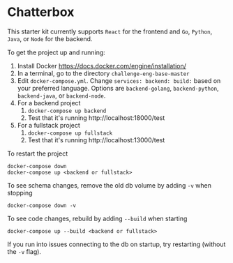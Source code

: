 # Chatterbox

This starter kit currently supports `React` for the frontend and `Go`, `Python`, `Java`, or `Node` for the backend.

To get the project up and running:
1. Install Docker https://docs.docker.com/engine/installation/
2. In a terminal, go to the directory `challenge-eng-base-master`
3. Edit `docker-compose.yml`. Change `services: backend: build:` based on your preferred language. Options are `backend-golang`, `backend-python`, `backend-java`, or `backend-node`.
4. For a backend project
    1. `docker-compose up backend`
    2. Test that it's running http://localhost:18000/test
5. For a fullstack project
    1. `docker-compose up fullstack`
    2. Test that it's running http://localhost:13000/test

To restart the project

    docker-compose down
    docker-compose up <backend or fullstack>

To see schema changes, remove the old db volume by adding `-v` when stopping

    docker-compose down -v

To see code changes, rebuild by adding `--build` when starting

    docker-compose up --build <backend or fullstack>

If you run into issues connecting to the db on startup, try restarting (without the `-v` flag).
